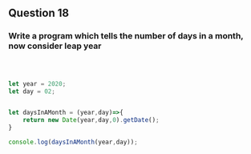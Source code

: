 ## Question 18

### Write a program which tells the number of days in a month, now consider leap year


```javascript



let year = 2020;
let day = 02;


let daysInAMonth = (year,day)=>{
    return new Date(year,day,0).getDate();
}

console.log(daysInAMonth(year,day));


```